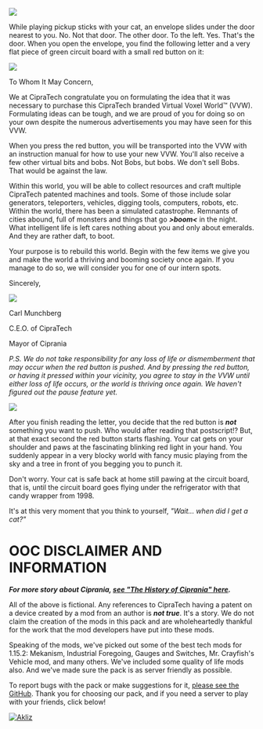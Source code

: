 ![](http://saphrym.com/images/cipratech/CipraTechBanner.jpg)

While playing pickup sticks with your cat, an envelope slides under the door nearest to you. No. Not that door. The other door. To the left. Yes. That's the door. When you open the envelope, you find the following letter and a very flat piece of green circuit board with a small red button on it:

![](http://saphrym.com/images/cipratech/letterhead.jpg)

To Whom It May Concern,

We at CipraTech congratulate you on formulating the idea that it was necessary to purchase this CipraTech branded Virtual Voxel World™ (VVW). Formulating ideas can be tough, and we are proud of you for doing so on your own despite the numerous advertisements you may have seen for this VVW.

When you press the red button, you will be transported into the VVW with an instruction manual for how to use your new VVW. You'll also receive a few other virtual bits and bobs. Not Bobs, but bobs. We don't sell Bobs. That would be against the law.

Within this world, you will be able to collect resources and craft multiple CipraTech patented machines and tools. Some of those include solar generators, teleporters, vehicles, digging tools, computers, robots, etc. Within the world, there has been a simulated catastrophe. Remnants of cities abound, full of monsters and things that go **_&gt;boom&lt;_** in the night. What intelligent life is left cares nothing about you and only about emeralds. And they are rather daft, to boot.

Your purpose is to rebuild this world. Begin with the few items we give you and make the world a thriving and booming society once again. If you manage to do so, we will consider you for one of our intern spots.

Sincerely,

![](http://saphrym.com/images/cipratech/CarlMunchbergSig.png)

Carl Munchberg

C.E.O. of CipraTech

Mayor of Ciprania

_P.S. We do not take responsibility for any loss of life or dismemberment that may occur when the red button is pushed. And by pressing the red button, or having it pressed within your vicinity, you agree to stay in the VVW until either loss of life occurs, or the world is thriving once again. We haven't figured out the pause feature yet._

![](http://saphrym.com/images/cipratech/Line.png)

After you finish reading the letter, you decide that the red button is **_not_** something you want to push. Who would after reading that postscript!? But, at that exact second the red button starts flashing. Your cat gets on your shoulder and paws at the fascinating blinking red light in your hand. You suddenly appear in a very blocky world with fancy music playing from the sky and a tree in front of you begging you to punch it.

Don't worry. Your cat is safe back at home still pawing at the circuit board, that is, until the circuit board goes flying under the refrigerator with that candy wrapper from 1998.

It's at this very moment that you think to yourself, _"Wait... when did I get a cat?"_

# OOC DISCLAIMER AND INFORMATION

_**For more story about Ciprania, [see "The History of Ciprania" here](http://saphrym.com/the-history-of-ciprania/).**_

All of the above is fictional. Any references to CipraTech having a patent on a device created by a mod from an author is **_not true_**. It's a story. We do not claim the creation of the mods in this pack and are wholeheartedly thankful for the work that the mod developers have put into these mods.

Speaking of the mods, we've picked out some of the best tech mods for 1.15.2: Mekanism, Industrial Foregoing, Gauges and Switches, Mr. Crayfish's Vehicle mod, and many others. We've included some quality of life mods also. And we've made sure the pack is as server friendly as possible.

To report bugs with the pack or make suggestions for it, [please see the GitHub](http://saph.link/cipratech). Thank you for choosing our pack, and if you need a server to play with your friends, click below!

[![Akliz](http://saphrym.com/images/cipratech/akliz.png)](http://saph.link/akliz)
